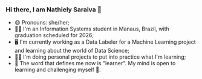 ### Hi there, I am Nathiely Saraiva 👋
- 😄 Pronouns: she/her;
- 👩‍🎓 I'm an Information Systems student in Manaus, Brazil, with graduation scheduled for 2026;
- 🖥️ I'm currently working as a Data Labeler for a Machine Learning project and learning about the world of Data Science;
- 👩‍💻 I'm doing personal projects to put into practice what I'm learning;
- 📖 The word that defines me now is "learner". My mind is open to learning and challenging myself 🧠.

